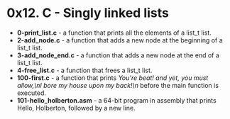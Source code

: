 # 0x12. C - Singly linked lists  
* **0-print_list.c** - a function that prints all the elements of a list_t list.  
* **2-add_node.c** - a function that adds a new node at the beginning of a list_t list.  
* **3-add_node_end.c** - a function that adds a new node at the end of a list_t list.  
* **4-free_list.c** -  a function that frees a list_t list.  
* **100-first.c** - a function that prints *You're beat! and yet, you must allow,\nI bore my house upon my back!\n* before the main function is executed.  
* **101-hello_holberton.asm** - a 64-bit program in assembly that prints Hello, Holberton, followed by a new line.  

